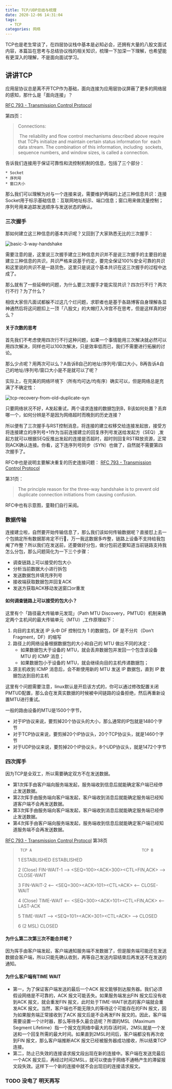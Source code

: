 ```yaml
---
title: TCP/UDP总结与梳理
date: 2020-12-06 14:31:04
tags:
  - TCP
categories: 网络
---
```


TCP也是老生常谈了，在四层协议栈中基本是必知必会，还拥有大量的八股文面试内容，本篇旨在思考与总结协议栈的相关知识，梳理一下加深一下理解，也希望能有更深入的理解，不是面向面试学习。

 <!--more-->



## 讲讲TCP

应用层协议总是离不开TCP作为基础，面向连接为应用层协议屏蔽了更多的网络层的感知，那什么是「面向连接」？

[RFC 793 - Transmission Control Protocol](https://tools.ietf.org/html/rfc793)

第四页：

> Connections:
> 
>    ​	 The reliability and flow control mechanisms described above require
>    ​	 that TCPs initialize and maintain certain status information for
>    ​	 each data stream.  The combination of this information, including
>    ​	 sockets, sequence numbers, and window sizes, is called a connection.

告诉我们连接用于保证可靠性和流控制机制的信息，包括了三个部分：

	* Socket
	* 序列号
	* 窗口大小

那么我们可以理解为对与一个连接来说，需要维护两端的上述三种信息共识：连接Socket用于标示基础信息：互联网地址标示、端口信息；窗口用来做流量控制；序列号用来追踪发送顺序与发送状态的确认。



### 三次握手

那如何建立这三种信息的基本共识呢？又回到了大家熟悉无比的三次握手：

![basic-3-way-handshake](basic-3-way-handshake.png)

需要注意的是，这里说三次握手建立三种信息共识并不是说三次握手的主要目的是建立三种信息的共识，共识严格来说基于约定，要完全保证100%安全可靠的共识和这里说的共识不是一路货色，这里只是说这个基本共识在这三次握手的过程中达成了。

那么就有了一些延伸的问题，为什么要三次握手才能实现共识？四次行不行？两次行不行？为了什么？

相信大家但凡面试都躲不过这几个烂问题，求职者也是基于各路博客自身理解各显神通然后将这问题扣上一顶「八股文」的大帽打入冷宫不在思考，但是这样真的好么？

#### 关于次数的思考

首先我们不考虑使用四次行不行这种问题，如果一个事情能用三次解决就必然可以用四次解决，同样也可以100次解决，只是效率低而已，我们不需要进行拓展的讨论。

那么少点呢？用两次可以么？A告诉B自己的地址/序列号/窗口大小，B再告诉A自己的地址/序列号/窗口大小是不是就可以了呢？

实际上，在完美的网络环境下（所有均可达/均有序）确实可以，但是网络总是充满了不确定性：

![tcp-recovery-from-old-duplicate-syn](tcp-recovery-from-old-duplicate-syn.png)

只要网络状况不好，A发起重试，两个请求连接的数据包到B，B该如何处置？丢弃哪一个，如何分辨是不是因为网络超时而晚到的历史连接？

所以便有了三次握手与RST控制消息，将连接的建立权移交给连接发起放，接受方将连接建立的序列号+1作为当前连接建立的回复序列号发送给发起方（SEQ）,发起方就可以根据SEQ反推出发起的连接是否超时，超时则回复RST释放资源，正常则ACK确认连接。你看，这下连序列号同步（SYN）也做了，自然就不需要第四次握手了。

RFC中也是说明主要解决重复的历史连接问题：
[RFC 793 - Transmission Control Protocol](https://tools.ietf.org/html/rfc793)

第31页：

> The principle reason for the three-way handshake is to prevent old
> duplicate connection initiations from causing confusion.

RFC中也有示意图，童鞋们自行采阅。


### 数据传输
连接建立啦，自然要开始传输信息了，那么我们该如何传输数据呢？直接怼上去一个包搞定所有数据那肯定不行🙅，万一我这数据多咋整，链路上设备不支持给我包阉了咋整？所以我们在发送前，还要做好分包，做分包前还要知道当前链路支持我怎么分包，那么问题简化为一下三个步骤：
 * 调查链路上可以接受的包大小
 * 分析当前数据大小进行拆包
 * 发送数据包并填充序列号
 * 接收端获取数据包并回复ACK
 * 发送方获取ACK移动发送窗口or重发

#### 如何调查链路上可以接受的包大小？

这里有个「路径最大传输单元发现」（Path MTU Discovery，PMTUD）机制来确定两个主机间的最大传输单元（MTU）,工作原理如下：

1. 向目的主机发送 IP 头中 DF 控制位为 1 的数据包，DF 是不分片（Don’t Fragment，DF）的缩写
2. 路径上的网络设备根据数据包的大小和自己的 MTU 做出不同的决定：
   * 如果数据包大于设备的 MTU，就会丢弃数据包并发回一个包含该设备 MTU 的 ICMP 消息；
   * 如果数据包小于设备的 MTU，就会继续向目的主机传递数据包；
3. 源主机收到 ICMP 消息后，会不断使用新的 MTU 发送 IP 数据包，直到 IP 数据包达到目的主机

这里有个问题需要注意，linux默认是开启该方式的，你可以通过修改配置关闭PMTUD配置，那么会在发真实数据的时候被中间链路的设备拒绝，然后再重新设置MTU进行重试。

一般的路由设备的MTU是1500个字节，
 * 对于IP协议来说，要剪掉20个协议头的大小，那么通常的IP包就是1480个字节
 * 对于TCP协议来说，要剪掉20个IP协议头，20个TCP协议头，就是1460个字节
 * 对于UDP协议来说，要剪掉20个IP协议头，8个UDP协议头，就是1472个字节

### 四次挥手
因为TCP是全双工，所以需要确定双方不在发送数据。

 * 第1次挥手由客户端向服务端发起，服务端收到信息后就能确定客户端已经停止发送数据。
 * 第2次挥手由服务端向客户端发起，客户端收到消息后就能确定服务端已经知道客户端不会再发送数据。
 * 第3次挥手由服务端向客户端发起，客户端收到消息后就能确定服务端已经停止发送数据。
 * 第4次挥手由客户端向服务端发起，服务端收到信息后就能确定客户端已经知道服务端不会再发送数据。

[RFC 793 - Transmission Control Protocol](https://tools.ietf.org/html/rfc793)
第38页

>      TCP A                                                TCP B
>
>  1  ESTABLISHED                                          ESTABLISHED
>
>  2  (Close)
>      FIN-WAIT-1  --> <SEQ=100><ACK=300><CTL=FIN,ACK>  --> CLOSE-WAIT
>
>  3  FIN-WAIT-2  <-- <SEQ=300><ACK=101><CTL=ACK>      <-- CLOSE-WAIT
>
>  4                                                       (Close)
>      TIME-WAIT   <-- <SEQ=300><ACK=101><CTL=FIN,ACK>  <-- LAST-ACK
>
>  5  TIME-WAIT   --> <SEQ=101><ACK=301><CTL=ACK>      --> CLOSED
>
>  6  (2 MSL)
>      CLOSED

#### 为什么第二次第三次不能合并呢？
 因为挥手由客户端发起，客户端通知服务端不发数据了，但是服务端可能还在发送数据会客户端，所以只能先确认收到，再等自己发送内容结束后再发送不在发送的通知。

#### 为什么客户端有TIME WAIT
  * 第一，为了保证客户端发送的最后一个ACK 报文能够到达服务器。我们必须假设网络是不可靠的，ACK 报文可能丢失。如果服务端发出FIN 报文后没有收到ACK 报文，就会重发FIN 报文，此时处于TIME-WAIT状态的客户端就会重发ACK 报文。当然，客户端也不能无限久的等待这个可能存在的FIN 报文，因为如果服务端正常接收到了ACK 报文后是不会再发FIN 报文的。因此，客户端需要设置一个计时器，那么等待多久最合适呢？所谓的MSL（Maximum Segment Lifetime）指一个报文在网络中最大的存活时间，2MSL就是一个发送和一个回复所需的最大时间。如果直到2MSL时间后，客户端都没有再次收到FIN 报文，那么客户端推断ACK 报文已经被服务器成功接收，所以结束TCP 连接。
  * 第二，防止已失效的连接请求报文段出现在新的连接中。客户端在发送完最后一个ACK 报文后，再经过时间2MSL，就可以使由于网络不通畅产生的滞留报文段失效。这样下一个新的连接中就不会出现旧的连接请求报文。

### TODO 没电了 明天再写